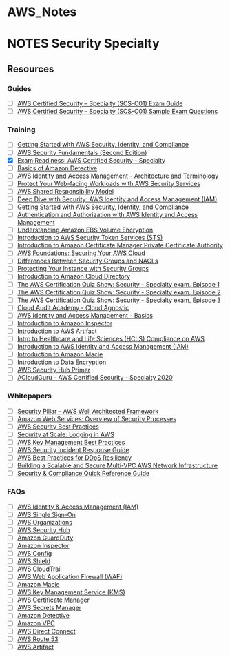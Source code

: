 # AWS_Notes
# NOTES Security Specialty


## Resources


### Guides
- [ ] [AWS Certified Security – Specialty (SCS-C01) Exam Guide](https://d1.awsstatic.com/training-and-certification/docs-security-spec/AWS-Certified-Security-Specialty_Exam-Guide.pdf)
- [ ] [AWS Certified Security – Specialty (SCS-C01) Sample Exam Questions](https://d1.awsstatic.com/training-and-certification/docs-security-spec/AWS-Certified-Security-Speciality_Sample-Questions.pdf)

### Training
- [ ] [Getting Started with AWS Security, Identity, and Compliance](https://www.aws.training/Details/eLearning?id=49720)
- [ ] [AWS Security Fundamentals (Second Edition)](https://www.aws.training/Details/eLearning?id=34259)
- [x] [Exam Readiness: AWS Certified Security - Specialty](https://www.aws.training/Details/eLearning?id=34786)
- [ ] [Basics of Amazon Detective](https://www.aws.training/Details/eLearning?id=63471)
- [ ] [AWS Identity and Access Management - Architecture and Terminology](https://www.aws.training/Details/eLearning?id=55148)
- [ ] [Protect Your Web-facing Workloads with AWS Security Services](https://www.aws.training/Details/Video?id=27496)
- [ ] [AWS Shared Responsibility Model](https://www.aws.training/Details/Video?id=16488)
- [ ] [Deep Dive with Security: AWS Identity and Access Management (IAM)](https://www.aws.training/Details/eLearning?id=53780)
- [ ] [Getting Started with AWS Security, Identity, and Compliance](https://www.aws.training/Details/eLearning?id=49720)
- [ ] [Authentication and Authorization with AWS Identity and Access Management](https://www.aws.training/Details/Video?id=16484)
- [ ] [Understanding Amazon EBS Volume Encryption](https://www.aws.training/Details/Video?id=16483)
- [ ] [Introduction to AWS Security Token Services (STS)](https://www.aws.training/Details/Video?id=15877)
- [ ] [Introduction to Amazon Certificate Manager Private Certificate Authority](https://www.aws.training/Details/Video?id=19440)
- [ ] [AWS Foundations: Securing Your AWS Cloud](https://www.aws.training/Details/Video?id=49712)
- [ ] [Differences Between Security Groups and NACLs](https://www.aws.training/Details/Video?id=16486)
- [ ] [Protecting Your Instance with Security Groups](https://www.aws.training/Details/Video?id=16487)
- [ ] [Introduction to Amazon Cloud Directory](https://www.aws.training/Details/Video?id=16379)
- [ ] [The AWS Certification Quiz Show: Security - Specialty exam, Episode 1](https://www.aws.training/Details/Video?id=37293)
- [ ] [The AWS Certification Quiz Show: Security - Specialty exam, Episode 2](https://www.aws.training/Details/Video?id=37283)
- [ ] [The AWS Certification Quiz Show: Security - Specialty exam, Episode 3](https://www.aws.training/Details/Video?id=37284)
- [ ] [Cloud Audit Academy - Cloud Agnostic](https://www.aws.training/Details/eLearning?id=41556)
- [ ] [AWS Identity and Access Management - Basics](https://www.aws.training/Details/eLearning?id=54606)
- [ ] [Introduction to Amazon Inspector](https://www.aws.training/Details/Video?id=15879)
- [ ] [Introduction to AWS Artifact](https://www.aws.training/Details/Video?id=15872)
- [ ] [Intro to Healthcare and Life Sciences (HCLS) Compliance on AWS](https://www.aws.training/Details/Curriculum?id=15436)
- [ ] [Introduction to AWS Identity and Access Management (IAM)](https://www.aws.training/Details/Video?id=16448)
- [ ] [Introduction to Amazon Macie](https://www.aws.training/Details/Video?id=16455)
- [ ] [Introduction to Data Encryption](https://www.aws.training/Details/Video?id=16482)
- [ ] [AWS Security Hub Primer](https://www.aws.training/Details/eLearning?id=66459)
- [ ] [ACloudGuru - AWS Certified Security - Specialty 2020](https://acloud.guru/overview/aws-certified-security-specialty)

### Whitepapers
- [ ] [Security Pillar – AWS Well Architected Framework](https://docs.aws.amazon.com/wellarchitected/latest/security-pillar/wellarchitected-security-pillar.pdf)
- [ ] [Amazon Web Services: Overview of Security Processes](https://docs.aws.amazon.com/whitepapers/latest/aws-overview-security-processes/aws-overview-security-processes.pdf)
- [ ] [AWS Security Best Practices](https://d1.awsstatic.com/whitepapers/aws-security-best-practices.pdf)
- [ ] [Security at Scale: Logging in AWS](https://d1.awsstatic.com/whitepapers/compliance/AWS_Security_at_Scale_Logging_in_AWS_Whitepaper.pdf)
- [ ] [AWS Key Management Best Practices](https://d1.awsstatic.com/whitepapers/aws-kms-best-practices.pdf)
- [ ] [AWS Security Incident Response Guide](https://d1.awsstatic.com/whitepapers/aws_security_incident_response.pdf)
- [ ] [AWS Best Practices for DDoS Resiliency](https://d1.awsstatic.com/whitepapers/Security/DDoS_White_Paper.pdf)
- [ ] [Building a Scalable and Secure Multi-VPC AWS Network Infrastructure](https://docs.aws.amazon.com/whitepapers/latest/building-scalable-secure-multi-vpc-network-infrastructure/building-scalable-secure-multi-vpc-network-infrastructure.pdf)
- [ ] [Security & Compliance Quick Reference Guide](https://d1.awsstatic.com/whitepapers/compliance/AWS_Compliance_Quick_Reference.pdf)

### FAQs
- [ ] [AWS Identity & Access Management (IAM)](https://aws.amazon.com/iam/faqs/)
- [ ] [AWS Single Sign-On](https://aws.amazon.com/single-sign-on/faqs/)
- [ ] [AWS Organizations](https://aws.amazon.com/organizations/faqs/)
- [ ] [AWS Security Hub](https://aws.amazon.com/security-hub/faqs/)
- [ ] [Amazon GuardDuty](https://aws.amazon.com/guardduty/faqs/)
- [ ] [Amazon Inspector](https://aws.amazon.com/inspector/faqs/)
- [ ] [AWS Config](https://aws.amazon.com/config/faq/)
- [ ] [AWS Shield](https://aws.amazon.com/shield/faqs/)
- [ ] [AWS CloudTrail](https://aws.amazon.com/cloudtrail/faqs/)
- [ ] [AWS Web Application Firewall (WAF)](https://aws.amazon.com/waf/faqs/)
- [ ] [Amazon Macie](https://aws.amazon.com/macie/faq/)
- [ ] [AWS Key Management Service (KMS)](https://aws.amazon.com/kms/faqs/)
- [ ] [AWS Certificate Manager](https://aws.amazon.com/certificate-manager/faqs/)
- [ ] [AWS Secrets Manager](https://aws.amazon.com/secrets-manager/faqs/)
- [ ] [Amazon Detective](https://aws.amazon.com/detective/faqs/)
- [ ] [Amazon VPC](https://aws.amazon.com/vpc/faqs/)
- [ ] [AWS Direct Connect](https://aws.amazon.com/directconnect/faqs/)
- [ ] [AWS Route 53](https://aws.amazon.com/route53/faqs/)
- [ ] [AWS Artifact](https://aws.amazon.com/artifact/faq/)
